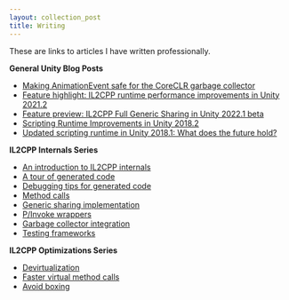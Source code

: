 ```yaml
---
layout: collection_post
title: Writing
---
```

These are links to articles I have written professionally.

**General Unity Blog Posts**

* [Making AnimationEvent safe for the CoreCLR garbage collector](https://blog.unity.com/technology/making-animationevent-safe-for-the-coreclr-garbage-collector)
* [Feature highlight: IL2CPP runtime performance improvements in Unity 2021.2](https://blog.unity.com/technology/feature-highlight-il2cpp-runtime-performance-improvements-in-unity-20212)
* [Feature preview: IL2CPP Full Generic Sharing in Unity 2022.1 beta](https://blog.unity.com/technology/feature-preview-il2cpp-full-generic-sharing-in-unity-20221-beta)
* [Scripting Runtime Improvements in Unity 2018.2](https://blog.unity.com/technology/scripting-runtime-improvements-in-unity-2018-2)
* [Updated scripting runtime in Unity 2018.1: What does the future hold?](https://blog.unity.com/technology/updated-scripting-runtime-in-unity-2018-1-what-does-the-future-hold)

**IL2CPP Internals Series**

* [An introduction to IL2CPP internals](https://blogs.unity3d.com/2015/05/06/an-introduction-to-ilcpp-internals/)
* [A tour of generated code](https://blogs.unity3d.com/2015/05/13/il2cpp-internals-a-tour-of-generated-code/)
* [Debugging tips for generated code](https://blogs.unity3d.com/2015/05/20/il2cpp-internals-debugging-tips-for-generated-code/)
* [Method calls](https://blogs.unity3d.com/2015/06/03/il2cpp-internals-method-calls/)
* [Generic sharing implementation](https://blogs.unity3d.com/2015/06/16/il2cpp-internals-generic-sharing-implementation/)
* [P/Invoke wrappers](https://blogs.unity3d.com/2015/07/02/il2cpp-internals-pinvoke-wrappers/)
* [Garbage collector integration](https://blogs.unity3d.com/2015/07/09/il2cpp-internals-garbage-collector-integration/)
* [Testing frameworks](https://blogs.unity3d.com/2015/07/20/il2cpp-internals-testing-frameworks/)

**IL2CPP Optimizations Series**

* [Devirtualization](https://blogs.unity3d.com/2016/07/26/il2cpp-optimizations-devirtualization/)
* [Faster virtual method calls](https://blogs.unity3d.com/2016/08/04/il2cpp-optimizations-faster-virtual-method-calls/)
* [Avoid boxing](https://blogs.unity3d.com/2016/08/11/il2cpp-optimizations-avoid-boxing/)
